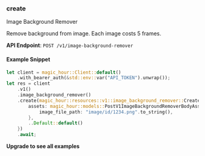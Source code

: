 
### create <a name="create"></a>
Image Background Remover

Remove background from image. Each image costs 5 frames.

**API Endpoint**: `POST /v1/image-background-remover`

#### Example Snippet

```rust
let client = magic_hour::Client::default()
    .with_bearer_auth(&std::env::var("API_TOKEN").unwrap());
let res = client
    .v1()
    .image_background_remover()
    .create(magic_hour::resources::v1::image_background_remover::CreateRequest {
        assets: magic_hour::models::PostV1ImageBackgroundRemoverBodyAssets {
            image_file_path: "image/id/1234.png".to_string(),
        },
        ..Default::default()
    })
    .await;
```

**Upgrade to see all examples**
